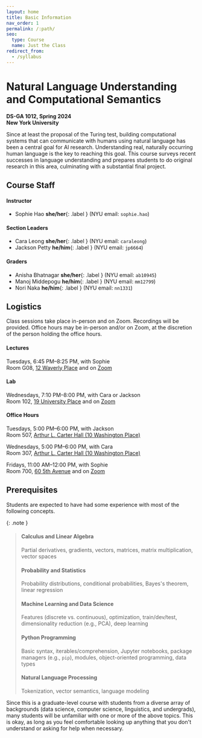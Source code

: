 ```yaml
---
layout: home
title: Basic Information 
nav_order: 1
permalink: /:path/
seo:
  type: Course
  name: Just the Class
redirect_from:
  - /syllabus
---
```


# Natural Language Understanding and Computational Semantics

**DS-GA 1012, Spring 2024**<br />
**New York University**

Since at least the proposal of the Turing test, building computational systems that can communicate with humans using natural language has been a central goal for Al research. Understanding real, naturally occurring human language is the key to reaching this goal. This course surveys recent successes in language understanding and prepares students to do original research in this area, culminating with a substantial final project. 

## Course Staff

#### Instructor

* Sophie Hao **she/her**{: .label } (NYU email: `sophie.hao`)

#### Section Leaders

* Cara Leong **she/her**{: .label } (NYU email: `caraleong`)
* Jackson Petty **he/him**{: .label } (NYU email: `jp6664`)

#### Graders

* Anisha Bhatnagar **she/her**{: .label } (NYU email: `ab10945`)
* Manoj Middepogu **he/him**{: .label } (NYU email: `mm12799`) 
* Nori Naka **he/him**{: .label } (NYU email: `nn1331`) 

## Logistics

Class sessions take place in-person and on Zoom. Recordings will be provided. Office hours may be in-person and/or on Zoom, at the discretion of the person holding the office hours.

#### Lectures

Tuesdays, 6:45 PM–8:25 PM, with Sophie<br />
Room G08, [12 Waverly Place](https://goo.gl/maps/3qye7472KPRqERbi8) and on [Zoom](https://nyu.zoom.us/j/92219995802?pwd=Tm9jNVdtWkVwazd6cUxEU0h0K2ZZZz09)

#### Lab

Wednesdays, 7:10 PM–8:00 PM, with Cara or Jackson<br />
Room 102, [19 University Place](https://maps.app.goo.gl/gZFoDtF17dD4VAH97) and on [Zoom](https://nyu.zoom.us/j/92219995802?pwd=Tm9jNVdtWkVwazd6cUxEU0h0K2ZZZz09)

#### Office Hours

Tuesdays, 5:00 PM–6:00 PM, with Jackson<br />
Room 507, [Arthur L. Carter Hall (10 Washington Place)](https://maps.app.goo.gl/AUKATEnYwBccmE4v8)

Wednesdays, 5:00 PM–6:00 PM, with Cara<br />
Room 307, [Arthur L. Carter Hall (10 Washington Place)](https://maps.app.goo.gl/AUKATEnYwBccmE4v8)

Fridays, 11:00 AM–12:00 PM, with Sophie<br />
Room 700, [60 5th Avenue](https://maps.app.goo.gl/vmJ9bgaZyJDrRj5c6) and on [Zoom](https://nyu.zoom.us/j/92219995802?pwd=Tm9jNVdtWkVwazd6cUxEU0h0K2ZZZz09)

## Prerequisites

Students are expected to have had some experience with most of the following concepts.

{: .note }
> #### Calculus and Linear Algebra
> Partial derivatives, gradients, vectors, matrices, matrix multiplication, vector spaces
>
> #### Probability and Statistics
> Probability distributions, conditional probabilities, Bayes's theorem, linear regression
>
> #### Machine Learning and Data Science
> Features (discrete vs. continuous), optimization, train/dev/test, dimensionality reduction (e.g., PCA), deep learning
>
> #### Python Programming
> Basic syntax, iterables/comprehension, Jupyter notebooks, package managers (e.g., `pip`), modules, object-oriented programming, data types
>
> #### Natural Language Processing
> Tokenization, vector semantics, language modeling

Since this is a graduate-level course with students from a diverse array of backgrounds (data science, computer science, linguistics, and undergrads), many students will be unfamiliar with one or more of the above topics. This is okay, as long as you feel comfortable looking up anything that you don't understand or asking for help when necessary. 

<!--
## Is This the Right Course for Me?

NYU has three natural language processing (NLP) courses at the graduate level:

* CSCI-GA 2590, Natural Language Processing
* DS-GA 1011, Natural Language Processing with Representation Learning
* DS-GA 1012, Natural Language Understanding and Computational Semantics

DS-GA 1012 (this course) is the only graduate-level NLP course offered this semester. An undergraduate-level NLP course (CSCI-UA 480) is being offered by Adam Meyers, and NLP courses are also being offered at NYU Abu Dhabi (CS-UH 2216) and NYU Shanghai (CSCI-SHU 376).

DS-GA 1012 differs from CSCI-GA 2590 and DS-GA 1011 in its focus on cutting-edge research in the area of language understanding. CSCI-GA 2590 and DS-GA 1011 usually cover similar material, and are dedicated to teaching you the basic techniques of NLP in depth: word embeddings, deep learning, sequence modeling, transfer learning, large language models, and alignment. In DS-GA 1012 we will spend the first half of the semester reviewing these techniques quickly, at a high level. We will skip several topics, such as recurrent architectures, in order to get you caught up to the state of the art as soon as possible. After spring break, we will survey recent NLP research surrounding the question of whether modern language models such as ChatGPT understand the meaning of natural language. Along the way, we will be thinking critically about what "meaning" is, what it means for an AI system to "understand" it, and how to distinguish true intelligence from a complicated bag of tricks.

Many former students of DS-GA 1012 have gone on to take CSCI-GA 2590 or DS-GA 1011, and _vice versa_.
-->